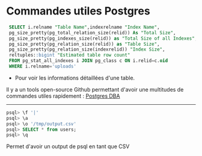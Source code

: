 # Commandes utiles Postgres

```sql
 SELECT i.relname "Table Name",indexrelname "Index Name",
 pg_size_pretty(pg_total_relation_size(relid)) As "Total Size",
 pg_size_pretty(pg_indexes_size(relid)) as "Total Size of all Indexes",
 pg_size_pretty(pg_relation_size(relid)) as "Table Size",
 pg_size_pretty(pg_relation_size(indexrelid)) "Index Size",
 reltuples::bigint "Estimated table row count"
 FROM pg_stat_all_indexes i JOIN pg_class c ON i.relid=c.oid
 WHERE i.relname='uploads'
 ```

* Pour voir les informations détaillées d'une table.

Il y a un tools open-source Github permettant d'avoir une multitudes de commandes utiles rapidement : [Postgres DBA](https://github.com/NikolayS/postgres_dba)

---

```sql
psql> \f '|'
psql> \a
psql> \o '/tmp/output.csv'
psql> SELECT * from users;
psql> \q
```

Permet d'avoir un output de psql en tant que CSV
